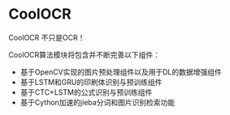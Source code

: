# CoolOCR
CoolOCR 不只是OCR！

CoolOCR算法模块将包含并不断完善以下组件：
- 基于OpenCV实现的图片预处理组件以及用于DL的数据增强组件
- 基于LSTM和GRU的印刷体识别与预训练组件
- 基于CTC+LSTM的公式识别与预训练组件
- 基于Cython加速的jieba分词和图片识别检索功能
